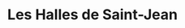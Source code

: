 ---
title: "Les Halles de Saint-Jean"
url: /saint-jean-sur-richelieu/les-halles-de-saint-jean/
shop: Einkaufszentrum
---